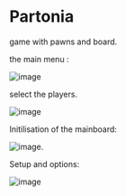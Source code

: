 # Partonia
game with pawns and board.


the main menu :

![image](https://github.com/user-attachments/assets/787837c3-7b5b-4a82-af91-b43eee233dbf)

select the players.

![image](https://github.com/user-attachments/assets/70e7d865-f1c1-4706-b216-4cf86a57f44b)

Initilisation of the mainboard:

![image](https://github.com/user-attachments/assets/3f10434f-3751-41db-b38f-032635e6b558).

Setup and options:

![image](https://github.com/user-attachments/assets/367cbdd0-dc2c-4d57-89c9-fd4ac827d44e)




